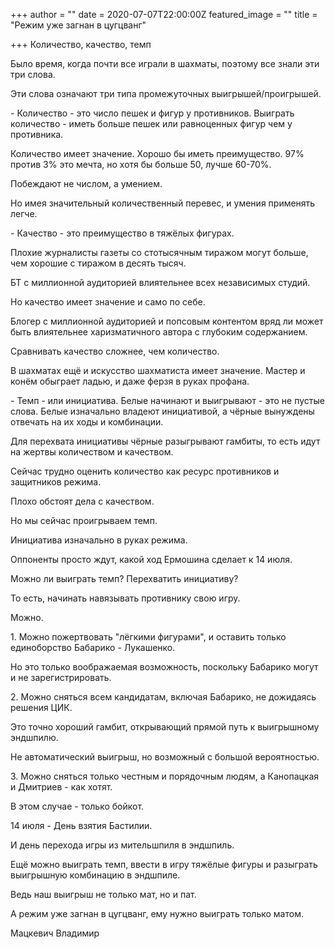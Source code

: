 +++
author = ""
date = 2020-07-07T22:00:00Z
featured_image = ""
title = "Режим уже загнан в цугцванг"

+++
Количество, качество, темп

Было время, когда почти все играли в шахматы, поэтому все знали эти три слова.

Эти слова означают три типа промежуточных выигрышей/проигрышей.

\- Количество - это число пешек и фигур у противников. Выиграть количество - иметь больше пешек или равноценных фигур чем у противника.

Количество имеет значение. Хорошо бы иметь преимущество. 97% против 3% это мечта, но хотя бы больше 50, лучше 60-70%.

Побеждают не числом, а умением. 

Но имея значительный количественный перевес, и умения применять легче.

\- Качество - это преимущество в тяжёлых фигурах. 

Плохие журналисты газеты со стотысячным тиражом могут больше, чем хорошие с тиражом в десять тысяч.

БТ с миллионной аудиторией влиятельнее всех независимых студий.

Но качество имеет значение и само по себе.

Блогер с миллионной аудиторией и попсовым контентом вряд ли может быть влиятельнее харизматичного автора с глубоким содержанием.

Сравнивать качество сложнее, чем количество. 

В шахматах ещё и искусство шахматиста имеет значение. Мастер и конём обыграет ладью, и даже ферзя в руках профана. 

\- Темп - или инициатива. Белые начинают и выигрывают - это не пустые слова. Белые изначально владеют инициативой, а чёрные вынуждены отвечать на их ходы и комбинации.

Для перехвата инициативы чёрные разыгрывают гамбиты, то есть идут на жертвы количеством и качеством.

Сейчас трудно оценить количество как ресурс противников и защитников режима.

Плохо обстоят дела с качеством.

Но мы сейчас проигрываем темп.

Инициатива изначально в руках режима.

Оппоненты просто ждут, какой ход Ермошина сделает к 14 июля. 

Можно ли выиграть темп? Перехватить инициативу? 

То есть, начинать навязывать противнику свою игру.

Можно. 

1\. Можно пожертвовать "лёгкими фигурами", и оставить только единоборство Бабарико - Лукашенко.

Но это только воображаемая возможность, поскольку Бабарико могут и не зарегистрировать.

2\. Можно сняться всем кандидатам, включая Бабарико, не дожидаясь решения ЦИК.

Это точно хороший гамбит, открывающий прямой путь к выигрышному эндшпилю.

Не автоматический выигрыш, но возможный с большой вероятностью.

3\. Можно сняться только честным и порядочным людям, а Канопацкая и Дмитриев - как хотят.

В этом случае - только бойкот. 

14 июля - День взятия Бастилии.

И день перехода игры из мительшпиля в эндшпиль. 

Ещё можно выиграть темп, ввести в игру тяжёлые фигуры и разыграть выигрышную комбинацию в эндшпиле.

Ведь наш выигрыш не только мат, но и пат.

А режим уже загнан в цугцванг, ему нужно выиграть только матом.

Мацкевич Владимир
